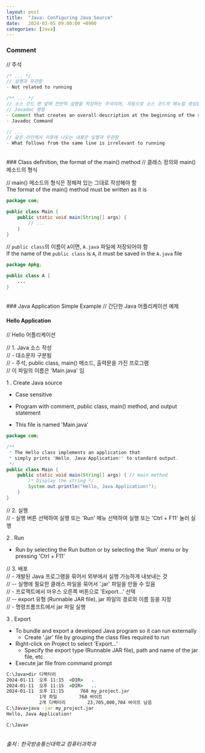 ```yaml
---
layout: post
title:  "Java: Configuring Java Source"
date:   2024-03-05 09:00:00 +0900
categories: [Java]
---
```


### Comment   
// 주석   
   
```java
/* ... */
// 실행과 무관함
- Not related to running
```
   
```java
/** ... */
// 소스 코드 맨 앞에 전반적 설명을 작성하는 주석이며, 자동으로 소스 코드의 매뉴얼 생성을 가능하게 함
// Javadoc 명령
- Comment that creates an overall description at the beginning of the source code, which enables the creation of a source code manual automatically
- Javadoc Command
```
   
```java
// ...
// 같은 라인에서 이후에 나오는 내용은 실행과 무관함
- What follows from the same line is irrelevant to running
```
   
<br />
### Class definition, the format of the main() method   
// 클래스 정의와 main() 메소드의 형식   
   
// main() 메소드의 형식은 정해져 있는 그대로 작성해야 함   
The format of the main() method must be written as it is   
   
```java
package com;

public class Main {
    public static void main(String[] args) {
        // ...
    }
}
```
   
// `public class`의 이름이 `A`이면, `A.java` 파일에 저장되어야 함   
If the name of the `public class` is `A`, it must be saved in the `A.java` file   
   
```java
package Apkg;

public class A {
    ...
}
```
   
<br />
### Java Application Simple Example   
// 간단한 Java 어플리케이션 예제   
   
#### Hello Application   
// Hello 어플리케이션   
   
// 1. Java 소스 작성   
// - 대소문자 구분됨   
// - 주석, public class, main() 메소드, 출력문을 가진 프로그램   
// 이 파일의 이름은 'Main.java' 임   
   
1 . Create Java source   
- Case sensitive   
- Program with comment, public class, main() method, and output statement   
   
- This file is named 'Main.java'   
   
```java
package com;

/**
 * The Hello class implements an application that
 * simply prints "Hello, Java Application!" to standard output.
 */
public class Main {
    public static void main(String[] args) { // main method
        /* Display the string */
        System.out.println("Hello, Java Application!");
    }
}
```
   
// 2. 실행   
// - 실행 버튼 선택하여 실행 또는 'Run' 메뉴 선택하여 실행 또는 'Ctrl + F11' 눌러 실행   
   
2 . Run   
- Run by selecting the Run button or by selecting the 'Run' menu or by pressing 'Ctrl + F11'   
   
// 3. 배포   
// - 개발된 Java 프로그램을 묶어서 외부에서 실행 가능하게 내보내는 것   
// -- 실행에 필요한 클래스 파일을 묶어서 '.jar' 파일을 만들 수 있음   
// - 프로젝트에서 마우스 오른쪽 버튼으로 'Export...' 선택   
// -- export 유형 (Runnable JAR file), jar 파일의 경로와 이름 등을 지정   
// - 명령프롬프트에서 jar 파일 실행   
   
3 . Export   
- To bundle and export a developed Java program so it can run externally   
  - Create '.jar' file by grouping the class files required to run   
- Right-click on Project to select 'Export...'   
  - Specify the export type (Runnable JAR file), path and name of the jar file, etc   
- Execute jar file from command prompt   
   
```cmd
C:\Java>dir 디렉터리
2024-01-11  오후 11:15  <DIR>   .
2024-01-11  오후 11:15  <DIR>   ..
2024-01-11  오후 11:15      768 my_project.jar
            1개 파일        768 바이트
            2개 디렉터리        23,705,800,704 바이트 남음
C:\Java>java -jar my_project.jar
Hello, Java Application!

C:\Java>
```
   
<br />
<cite>출처 : 한국방송통신대학교 컴퓨터과학과</cite>
